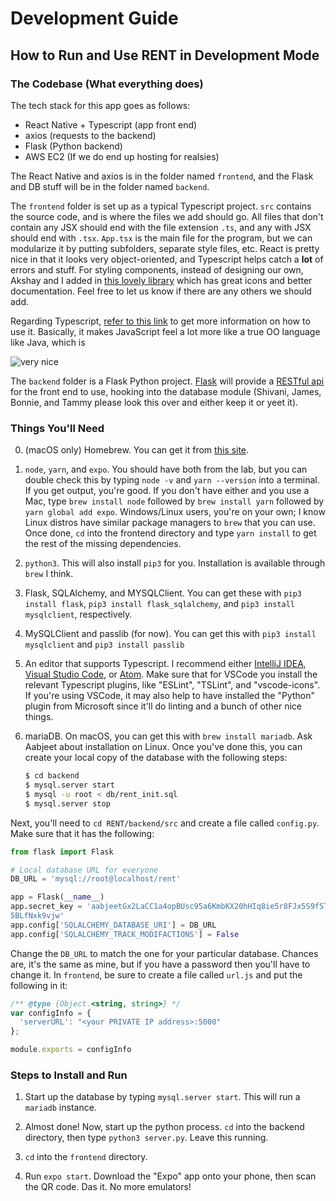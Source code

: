 # Development Guide
## How to Run and Use RENT in Development Mode

### The Codebase (What everything does)

The tech stack for this app goes as follows:
* React Native + Typescript (app front end)
* axios (requests to the backend)
* Flask (Python backend)
* AWS EC2 (If we do end up hosting for realsies)

The React Native and axios is in the folder named `frontend`, and the Flask and DB stuff will be in the folder
named `backend`.

The `frontend` folder is set up as a typical Typescript project. `src` contains the source code, and is where the files we add
should go. All files that don't contain any JSX should end with the file extension `.ts`, and any with JSX should
end with `.tsx`. `App.tsx` is the main file for the program, but we can modularize it by putting subfolders, separate
style files, etc. React is pretty nice in that it looks very object-oriented, and Typescript helps catch a **lot** of
errors and stuff. For styling components, instead of designing our own, Akshay and I added in [this lovely library](https://github.com/react-native-training/react-native-elements) which has great icons and better documentation. Feel free to let us know if there are
any others we should add.

Regarding Typescript, [refer to this link](https://www.typescriptlang.org/docs/home.html) to get more information on how to use it.
Basically, it makes JavaScript feel a lot more like a true OO language like Java, which is 

![very nice](https://media1.tenor.com/images/5198aac8f04c105379617199e0b9665b/tenor.gif)

The `backend` folder is a Flask Python project. [Flask](http://flask.pocoo.org) will provide a [RESTful api](https://restfulapi.net/)
for the front end to use, hooking into the database module (Shivani, James, Bonnie, and Tammy please look this over and either
keep it or yeet it).

### Things You'll Need

0. (macOS only) Homebrew. You can get it from [this site](https://brew.sh).

1. `node`, `yarn`, and `expo`. You should have both from the lab, but you can double check this by typing
   `node -v` and `yarn --version` into a terminal. If you get output, you're good. If you don't have either
   and you use a Mac, type `brew install node` followed by `brew install yarn` followed by `yarn global add expo`.
   Windows/Linux users, you're on your own; I know Linux distros have similar package managers to `brew` that you can use.
   Once done, `cd` into the frontend directory and type `yarn install` to get the rest of the missing dependencies.

2. `python3`. This will also install `pip3` for you. Installation is available through `brew` I think.

3. Flask, SQLAlchemy, and MYSQLClient. You can get these with `pip3 install flask`, `pip3 install flask_sqlalchemy`, and
   `pip3 install mysqlclient`, respectively.

4. MySQLClient and passlib (for now). You can get this with `pip3 install mysqlclient` and `pip3 install passlib`

5. An editor that supports Typescript. I recommend either [IntelliJ IDEA](https://www.jetbrains.com/idea/?fromMenu),
   [Visual Studio Code](https://code.visualstudio.com/), or [Atom](https://atom.io/). Make sure that for VSCode you install the relevant Typescript plugins, like "ESLint", "TSLint", and "vscode-icons". If you're using VSCode, it may also help to have
   installed the "Python" plugin from Microsoft since it'll do linting and a bunch of other nice things.

6. mariaDB. On macOS, you can get this with `brew install mariadb`. Ask Aabjeet about installation on Linux. Once you've done this,
   you can create your local copy of the database with the following steps:
   ```bash
   $ cd backend
   $ mysql.server start
   $ mysql -u root < db/rent_init.sql
   $ mysql.server stop
   ```

Next, you'll need to `cd RENT/backend/src` and create a file called `config.py`. Make sure that it has the following:


```python
from flask import Flask

# Local database URL for everyone
DB_URL = 'mysql://root@localhost/rent'

app = Flask(__name__)
app.secret_key = 'aabjeetGx2LaCC1a4opBUsc95a6KmbKX20hHIq8ie5r8FJx5S9fSTk2hYsz8\
5BLfNxk9vjw'
app.config['SQLALCHEMY_DATABASE_URI'] = DB_URL
app.config['SQLALCHEMY_TRACK_MODIFACTIONS'] = False
```


Change the  `DB_URL` to match the one for your particular database. Chances are, it's the same as mine, but if you have a password
then you'll have to change it. In `frontend`, be sure to create a file called `url.js` and put the following in it:


```javascript
/** @type {Object.<string, string>} */
var configInfo = {
  'serverURL': "<your PRIVATE IP address>:5000"
};

module.exports = configInfo
```

### Steps to Install and Run

1. Start up the database by typing `mysql.server start`. This will run a `mariadb` instance.

2. Almost done! Now, start up the python process. `cd` into the backend directory, then type `python3 server.py`. Leave this running.

3. `cd` into the `frontend` directory.

4. Run `expo start`. Download the "Expo" app onto your phone, then scan the QR code. Das it. No more emulators!
